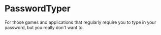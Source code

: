 # PasswordTyper
For those games and applications that regularly require you to type in your password, but you really don't want to.
